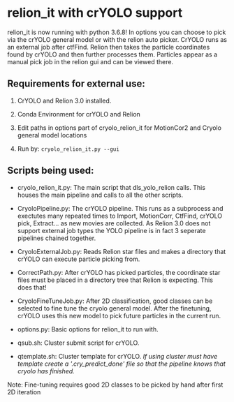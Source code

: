 # relion_it with crYOLO support

relion_it is now running with python 3.6.8!  In options you can choose to pick via the crYOLO
general model or with the relion auto picker.  CrYOLO runs as an external job after ctfFind. Relion
then takes the particle coordinates found by crYOLO and then further processes them.  Particles
appear as a manual pick job in the relion gui and can be viewed there.


## Requirements for external use:

1. CrYOLO and Relion 3.0 installed.

2. Conda Environment for crYOLO and Relion

3. Edit paths in options part of cryolo_relion_it for MotionCor2 and Cryolo general model locations

4. Run by: `cryolo_relion_it.py --gui`


## Scripts being used:

 - cryolo_relion_it.py: The main script that dls_yolo_relion calls. This houses the main pipeline
        and calls to all the other scripts.

 - CryoloPipeline.py: The crYOLO pipeline. This runs as a subprocess and exectutes many repeated
        times to Import, MotionCorr, CtfFind, crYOLO pick, Extract... as new movies are
        collected. As Relion 3.0 does not support external job types the YOLO pipeline is in fact 3
        seperate pipelines chained together.

 - CryoloExternalJob.py: Reads Relion star files and makes a directory that crYOLO can execute
        particle picking from.

 - CorrectPath.py: After crYOLO has picked particles, the coordinate star files must be placed in a
        directory tree that Relion is expecting. This does that!

 - CryoloFineTuneJob.py: After 2D classification, good classes can be selected to fine tune the
        cryolo general model. After the finetuning, crYOLO uses this new model to pick future
        particles in the current run.

 - options.py: Basic options for relion_it to run with.

 - qsub.sh: Cluster submit script for crYOLO.

 - qtemplate.sh: Cluster template for crYOLO. *If using cluster must have template create a
                 '.cry_predict_done' file so that the pipeline knows that cryolo has finished.*


Note: Fine-tuning requires good 2D classes to be picked by hand after first 2D iteration
